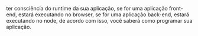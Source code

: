 ter consciência do runtime da sua aplicação, se for uma aplicação front-end, estará executando no browser, se for uma aplicação back-end, estará executando no node, de acordo com isso, você saberá como programar sua aplicação.

